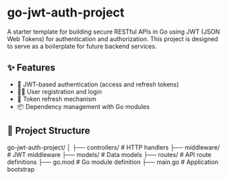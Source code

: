 # go-jwt-auth-project

A starter template for building secure RESTful APIs in Go using JWT (JSON Web Tokens) for authentication and authorization. This project is designed to serve as a boilerplate for future backend services.

## ✨ Features

- 🔐 JWT-based authentication (access and refresh tokens)
- 🧍‍♂️ User registration and login
- 🔄 Token refresh mechanism
- 📦 Dependency management with Go modules

## 📁 Project Structure

go-jwt-auth-project/
│
├── controllers/        # HTTP handlers
├── middleware/         # JWT middleware
├── models/             # Data models
├── routes/             # API route definitions
├── go.mod              # Go module definition
├── main.go             # Application bootstrap
